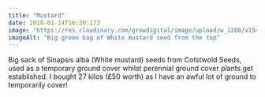 ```yaml
---
title: "Mustard"
date: 2018-01-14T16:30:17Z
image: "https://res.cloudinary.com/growdigital/image/upload/w_1280/v1544048214/mustard-seeds-39652721742.jpg"
imageAlt: "Big green bag of White mustard seed from the top"
---
```


Big sack of Sinapsis alba (White mustard) seeds from Cotstwold Seeds, used as a temporary ground cover whilst perennial ground cover plants get established. I bought 27 kilos (£50 worth) as I have an awful lot of ground to temporarily cover!
